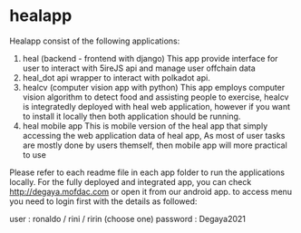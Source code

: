 # healapp
Healapp consist of the following applications: 
1. heal (backend - frontend with django)
  This app provide interface for user to interact with 5ireJS api and manage user offchain data
2. heal_dot
  api wrapper to interact with polkadot api.
3. healcv (computer vision app with python)
  This app employs computer vision algorithm to detect food and assisting people to exercise,
  healcv is integratedly deployed with heal web application, however if you want to install it locally then
  both application should be running.
4. heal mobile app
  This is mobile version of the heal app that simply accessing the web application data of heal app, 
  As most of user tasks are mostly done by users themself, then mobile app will more practical to use 

Please refer to each readme file in each app folder to run the applications locally.
For the fully deployed and integrated app, you can check http://degaya.mofdac.com or open it from our android app.
to access menu you need to login first with the details as followed:
  
  user : ronaldo / rini / ririn (choose one)
  password : Degaya2021
  
